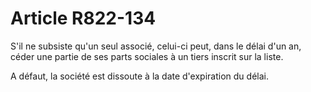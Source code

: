 # Article R822-134

S'il ne subsiste qu'un seul associé, celui-ci peut, dans le délai d'un an, céder une partie de ses parts sociales à un tiers inscrit sur la liste.

A défaut, la société est dissoute à la date d'expiration du délai.
